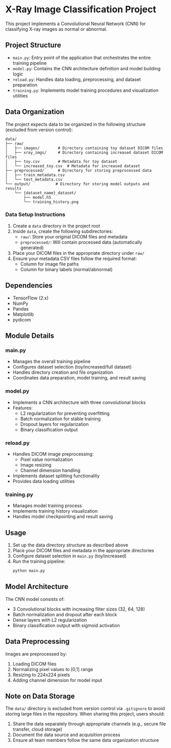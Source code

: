 # X-Ray Image Classification Project

This project implements a Convolutional Neural Network (CNN) for classifying X-ray images as normal or abnormal.

## Project Structure

- `main.py`: Entry point of the application that orchestrates the entire training pipeline
- `model.py`: Contains the CNN architecture definition and model building logic
- `reload.py`: Handles data loading, preprocessing, and dataset preparation
- `training.py`: Implements model training procedures and visualization utilities

## Data Organization

The project expects data to be organized in the following structure (excluded from version control):

```
data/
├── raw/
│   ├── images/        # Directory containing toy dataset DICOM files
│   ├── xray_imgs/     # Directory containing increased dataset DICOM files
│   ├── toy.csv        # Metadata for toy dataset
│   └── increased_toy.csv  # Metadata for increased dataset
├── preprocessed/      # Directory for storing preprocessed data
│   ├── train_metadata.csv
│   └── test_metadata.csv
└── output/           # Directory for storing model outputs and results
    └── {dataset_name}_dataset/
        ├── model.h5
        └── training_history.png
```

### Data Setup Instructions

1. Create a `data` directory in the project root
2. Inside `data`, create the following subdirectories:
   - `raw/`: Store your original DICOM files and metadata
   - `preprocessed/`: Will contain processed data (automatically generated)
3. Place your DICOM files in the appropriate directory under `raw/`
4. Ensure your metadata CSV files follow the required format:
   - Column for image file paths
   - Column for binary labels (normal/abnormal)

## Dependencies

- TensorFlow (2.x)
- NumPy
- Pandas
- Matplotlib
- pydicom

## Module Details

### main.py
- Manages the overall training pipeline
- Configures dataset selection (toy/increased/full dataset)
- Handles directory creation and file organization
- Coordinates data preparation, model training, and result saving

### model.py
- Implements a CNN architecture with three convolutional blocks
- Features:
  - L2 regularization for preventing overfitting
  - Batch normalization for stable training
  - Dropout layers for regularization
  - Binary classification output

### reload.py
- Handles DICOM image preprocessing:
  - Pixel value normalization
  - Image resizing
  - Channel dimension handling
- Implements dataset splitting functionality
- Provides data loading utilities

### training.py
- Manages model training process
- Implements training history visualization
- Handles model checkpointing and result saving

## Usage

1. Set up the data directory structure as described above
2. Place your DICOM files and metadata in the appropriate directories
3. Configure dataset selection in `main.py` (toy/increased)
4. Run the training pipeline:
   ```python
   python main.py
   ```

## Model Architecture

The CNN model consists of:
- 3 Convolutional blocks with increasing filter sizes (32, 64, 128)
- Batch normalization and dropout after each block
- Dense layers with L2 regularization
- Binary classification output with sigmoid activation

## Data Preprocessing

Images are preprocessed by:
1. Loading DICOM files
2. Normalizing pixel values to [0,1] range
3. Resizing to 224x224 pixels
4. Adding channel dimension for model input

## Note on Data Storage

The `data/` directory is excluded from version control via `.gitignore` to avoid storing large files in the repository. When sharing this project, users should:
1. Share the data separately through appropriate channels (e.g., secure file transfer, cloud storage)
2. Document the data source and acquisition process
3. Ensure all team members follow the same data organization structure